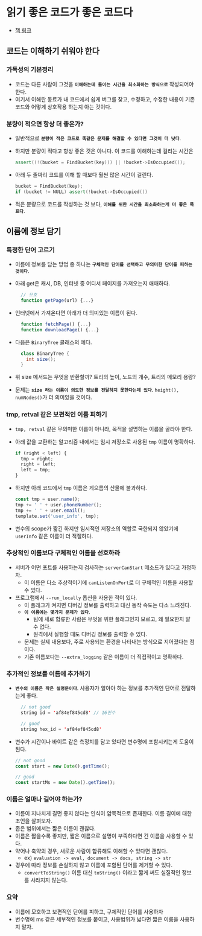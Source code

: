 # 읽기 좋은 코드가 좋은 코드다

- [책 링크](https://m.yes24.com/Goods/Detail/6692314)

## 코드는 이해하기 쉬워야 한다

### 가독성의 기본정리

- 코드는 다른 사람이 그것을 **`이해하는데 들이는 시간을 최소화하는 방식으로`** 작성되어야 한다.
- 여기서 이해란 동료가 내 코드에서 쉽게 버그를 찾고, 수정하고, 수정한 내용이 기존 코드와 어떻게 상호작용 하는지 아는 것이다.

### 분량이 적으면 항상 더 좋은가?

- 일반적으로 **`분량이 적은 코드로 똑같은 문제를 해결할 수 있다면 그것이 더 낫다`**.
- 하지만 분량이 적다고 항상 좋은 것은 아니다. 이 코드를 이해하는데 걸리는 시간은

  ```c++
  assert((!(bucket = FindBucket(key))) || !bucket->IsOccupied());
  ```

- 아래 두 줄짜리 코드를 이해 할 때보다 훨씬 많은 시간이 걸린다.

  ```c++
  bucket = FindBucket(key);
  if (bucket != NULL) assert(!bucket->IsOccupied())
  ```

- 적은 분량으로 코드를 작성하는 것 보다, **`이해를 위한 시간을 최소화하는게 더 좋은 목표다`**.

## 이름에 정보 담기

### 특정한 단어 고르기

- 이름에 정보를 담는 방법 중 하나는 **`구체적인 단어를 선택하고 무의미한 단어를 피하는 것이다`**.
- 아래 get은 캐시, DB, 인터넷 중 어디서 페이지를 가져오는지 애매하다.

  ```js
    // 모호
    function getPage(url) {...}
  ```

- 인터넷에서 가져온다면 아래가 더 의미있는 이름이 된다.

  ```js
    function fetchPage() {...}
    function downloadPage() {...}
  ```

- 다음은 `BinaryTree` 클래스의 예다.

  ```java
    class BinaryTree {
      int size();
    }
  ```

- 위 size 메서드는 무엇을 반환할까? 트리의 높이, 노드의 개수, 트리의 메모리 용량?
- 문제는 **`size 라는 이름이 의도한 정보를 전달하지 못한다는데 있다`**. `height(), numNodes()`가 더 의미있을 것이다.

### tmp, retval 같은 보편적인 이름 피하기

- `tmp, retval` 같은 무의미한 이름이 아니라, 목적을 설명하는 이름을 골라야 한다.
- 아래 값을 교환하는 알고리즘 내에서는 임시 저장소로 사용된 `tmp` 이름이 명확하다.

  ```js
  if (right < left) {
    tmp = right;
    right = left;
    left = tmp;
  }
  ```

- 하지만 아래 코드에서 `tmp` 이름은 게으름의 산물에 불과하다.

  ```js
  const tmp = user.name();
  tmp += ' ' + user.phoneNumber();
  tmp += ' ' + user.email();
  template.set('user_info', tmp);
  ```

- 변수의 scope가 짧긴 하지만 임시적인 저장소의 역할로 국한되지 않았기에 `userInfo` 같은 이름이 더 적절하다.

### 추상적인 이름보다 구체적인 이름을 선호하라

- 서버가 어떤 포트를 사용하는지 검사하는 `serverCanStart` 메소드가 있다고 가정하자.
  - 이 이름은 다소 추상적이기에 `canListenOnPort`로 더 구체적인 이름을 사용할 수 있다.
- 프로그램에서 `--run_locally` 옵션을 사용한 적이 있다.
  - 이 플래그가 켜지면 디버깅 정보를 출력하고 대신 동작 속도는 다소 느려진다.
  - **`이 이름에는 몇가지 문제가 있다`**.
    - 팀에 새로 합류한 사람은 무엇을 위한 플래그인지 모르고, 왜 필요한지 알 수 없다.
    - 원격에서 실행할 때도 디버깅 정보를 출력할 수 있다.
  - 문제는 실제 내용보다, 주로 사용되는 환경을 나타내는 방식으로 지어졌다는 점이다.
  - 기존 이름보다는 `--extra_logging` 같은 이름이 더 직접적이고 명확하다.

### 추가적인 정보를 이름에 추가하기

- **`변수의 이름은 작은 설명문이다`**. 사용자가 알아야 하는 정보를 추가적인 단어로 전달하는게 좋다.

  ```java
    // not good
    string id = 'af84ef845cd8' // 16진수

    // good
    string hex_id = 'af84ef845cd8'
  ```

- 변수가 시간이나 바이트 같은 측정치를 담고 있다면 변수명에 포함시키는게 도움이 된다.

  ```js
  // not good
  const start = new Date().getTime();

  // good
  const startMs = new Date().getTime();
  ```

### 이름은 얼마나 길어야 하는가?

- 이름이 지나치게 길면 좋지 않다는 인식이 암묵적으로 존재한다. 이름 길이에 대한 조언을 살펴보자.
- 좁은 범위에서는 짧은 이름이 괜찮다.
- 이름은 짧을수록 좋지만, 짧은 이름으로 설명이 부족하다면 긴 이름을 사용할 수 있다.
- 약어나 축약의 경우, 새로운 사람이 합류해도 이해할 수 있다면 괜찮다.
  - ex) `evaluation -> eval, document -> docs, string -> str`
- 경우에 따라 정보를 손실하지 않고 이름에 포함된 단어를 제거할 수 있다.
  - `convertToString()` 이름 대신 `toString()` 이라고 짧게 써도 실질적인 정보를 사라지지 않는다.

### 요약

- 이름에 모호하고 보편적인 단어를 피하고, 구체적인 단어를 사용하자
- 변수명에 ms 같은 세부적인 정보를 붙이고, 사용범위가 넓다면 짧은 이름을 사용하지 말자.
